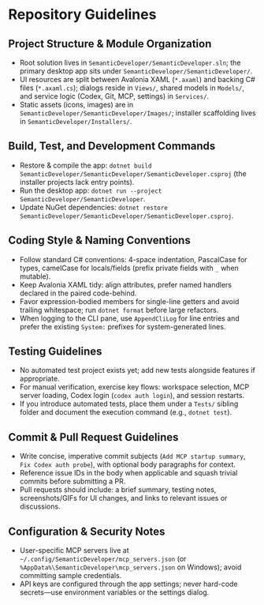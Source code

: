 # Repository Guidelines

## Project Structure & Module Organization
- Root solution lives in `SemanticDeveloper/SemanticDeveloper.sln`; the primary desktop app sits under `SemanticDeveloper/SemanticDeveloper/`.
- UI resources are split between Avalonia XAML (`*.axaml`) and backing C# files (`*.axaml.cs`); dialogs reside in `Views/`, shared models in `Models/`, and service logic (Codex, Git, MCP, settings) in `Services/`.
- Static assets (icons, images) are in `SemanticDeveloper/SemanticDeveloper/Images/`; installer scaffolding lives in `SemanticDeveloper/Installers/`.

## Build, Test, and Development Commands
- Restore & compile the app: `dotnet build SemanticDeveloper/SemanticDeveloper/SemanticDeveloper.csproj` (the installer projects lack entry points).
- Run the desktop app: `dotnet run --project SemanticDeveloper/SemanticDeveloper`.
- Update NuGet dependencies: `dotnet restore SemanticDeveloper/SemanticDeveloper/SemanticDeveloper.csproj`.

## Coding Style & Naming Conventions
- Follow standard C# conventions: 4-space indentation, PascalCase for types, camelCase for locals/fields (prefix private fields with `_` when mutable).
- Keep Avalonia XAML tidy: align attributes, prefer named handlers declared in the paired code-behind.
- Favor expression-bodied members for single-line getters and avoid trailing whitespace; run `dotnet format` before large refactors.
- When logging to the CLI pane, use `AppendCliLog` for line entries and prefer the existing `System:` prefixes for system-generated lines.

## Testing Guidelines
- No automated test project exists yet; add new tests alongside features if appropriate.
- For manual verification, exercise key flows: workspace selection, MCP server loading, Codex login (`codex auth login`), and session restarts.
- If you introduce automated tests, place them under a `Tests/` sibling folder and document the execution command (e.g., `dotnet test`).

## Commit & Pull Request Guidelines
- Write concise, imperative commit subjects (`Add MCP startup summary`, `Fix Codex auth probe`), with optional body paragraphs for context.
- Reference issue IDs in the body when applicable and squash trivial commits before submitting a PR.
- Pull requests should include: a brief summary, testing notes, screenshots/GIFs for UI changes, and links to relevant issues or discussions.

## Configuration & Security Notes
- User-specific MCP servers live at `~/.config/SemanticDeveloper/mcp_servers.json` (or `%AppData%\SemanticDeveloper\mcp_servers.json` on Windows); avoid committing sample credentials.
- API keys are configured through the app settings; never hard-code secrets—use environment variables or the settings dialog.
